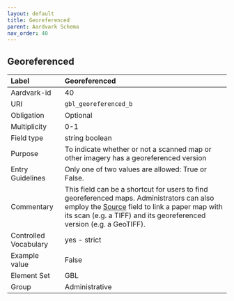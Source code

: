 ```yaml
---
layout: default
title: Georeferenced
parent: Aardvark Schema
nav_order: 40
---
```


## Georeferenced

| Label                 | Georeferenced                                                                                                                                                                                                          |
|:----------------------|:-----------------------------------------------------------------------------------------------------------------------------------------------------------------------------------------------------------------------|
| Aardvark-id           | 40                                                                                                                                                                                                                     |
| URI                   | `gbl_georeferenced_b`                                                                                                                                                                                                  |
| Obligation            | Optional                                                                                                                                                                                                               |
| Multiplicity          | 0-1                                                                                                                                                                                                                    |
| Field type            | string boolean                                                                                                                                                                                                         |
| Purpose               | To indicate whether or not a scanned map or other imagery has a georeferenced version                                                                                                                                  |
| Entry Guidelines      | Only one of two values are allowed: True or False.                                                                                                                                                                     |
| Commentary            | This field can be a shortcut for users to find georeferenced maps. Administrators can also employ the [Source](https://opengeometadata.github.io/docs/aardvarkSchema/source) field to link a paper map with its scan (e.g. a TIFF) and its georeferenced version (e.g. a GeoTIFF). |
| Controlled Vocabulary | yes - strict                                                                                                                                                                                                           |
| Example value         | False                                                                                                                                                                                                                  |
| Element Set           | GBL                                                                                                                                                                                                                    |
| Group                 | Administrative                                                                                                                                                                                                         |
